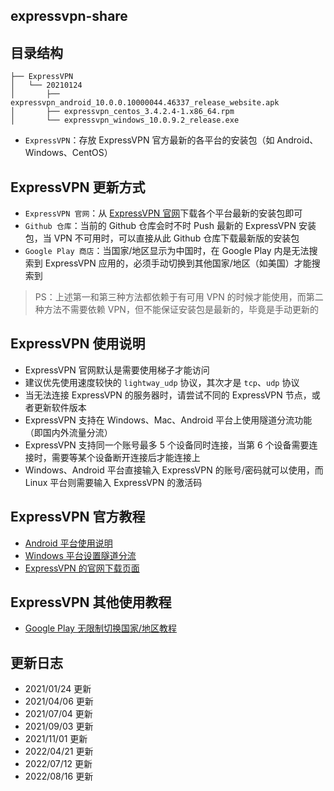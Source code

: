 ## expressvpn-share

## 目录结构

```
├── ExpressVPN
│   └── 20210124
│       ├── expressvpn_android_10.0.0.10000044.46337_release_website.apk
│       ├── expressvpn_centos_3.4.2.4-1.x86_64.rpm
│       └── expressvpn_windows_10.0.9.2_release.exe
```

- `ExpressVPN`：存放 ExpressVPN 官方最新的各平台的安装包（如 Android、Windows、CentOS）

## ExpressVPN 更新方式

- `ExpressVPN 官网`：从 [ExpressVPN 官网](https://www.expressvpn.com/)下载各个平台最新的安装包即可
- `Github 仓库`：当前的 Github 仓库会时不时 Push 最新的 ExpressVPN 安装包，当 VPN 不可用时，可以直接从此 Github 仓库下载最新版的安装包
- `Google Play 商店`：当国家/地区显示为中国时，在 Google Play 内是无法搜索到 ExpressVPN 应用的，必须手动切换到其他国家/地区（如美国）才能搜索到

> PS：上述第一和第三种方法都依赖于有可用 VPN 的时候才能使用，而第二种方法不需要依赖 VPN，但不能保证安装包是最新的，毕竟是手动更新的

## ExpressVPN 使用说明

- ExpressVPN 官网默认是需要使用梯子才能访问
- 建议优先使用速度较快的 `lightway_udp` 协议，其次才是 `tcp`、`udp` 协议
- 当无法连接 ExpressVPN 的服务器时，请尝试不同的 ExpressVPN 节点，或者更新软件版本
- ExpressVPN 支持在 Windows、Mac、Android 平台上使用隧道分流功能（即国内外流量分流）
- ExpressVPN 支持同一个账号最多 5 个设备同时连接，当第 6 个设备需要连接时，需要等某个设备断开连接后才能连接上
- Windows、Android 平台直接输入 ExpressVPN 的账号/密码就可以使用，而 Linux 平台则需要输入 ExpressVPN 的激活码

## ExpressVPN 官方教程

- [Android 平台使用说明](https://www.expressvpn.com/vpn-software/vpn-android)
- [Windows 平台设置隧道分流](https://www.expressvpn.com/support/troubleshooting/split-tunneling-desktop/#how-to-use-vpn-split-tunneling-windows)
- [ExpressVPN 的官网下载页面](https://www.expressvpn.com/vpn-software)

## ExpressVPN 其他使用教程

- [Google Play 无限制切换国家/地区教程](https://blog.ichr.me/post/bypass-google-play-region-restrictions/)

## 更新日志

- 2021/01/24 更新
- 2021/04/06 更新
- 2021/07/04 更新
- 2021/09/03 更新
- 2021/11/01 更新
- 2022/04/21 更新
- 2022/07/12 更新
- 2022/08/16 更新
